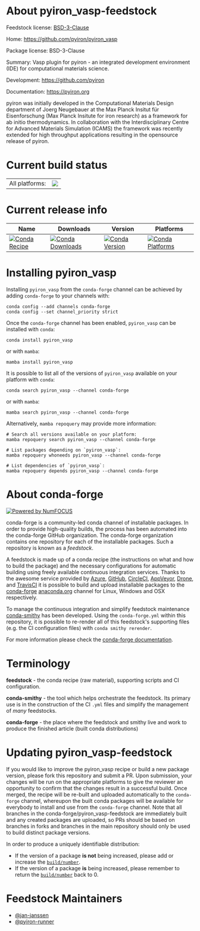 About pyiron_vasp-feedstock
===========================

Feedstock license: [BSD-3-Clause](https://github.com/conda-forge/pyiron_vasp-feedstock/blob/main/LICENSE.txt)

Home: https://github.com/pyiron/pyiron_vasp

Package license: BSD-3-Clause

Summary: Vasp plugin for pyiron - an integrated development environment (IDE) for computational materials science.

Development: https://github.com/pyiron

Documentation: https://pyiron.org

pyiron was initially developed in the Computational Materials Design department of Joerg Neugebauer at the
Max Planck Insitut für Eisenforschung (Max Planck Insitute for iron research) as a framework for ab initio
thermodynamics. In collaboration with the Interdisciplinary Centre for Advanced Materials Simulation (ICAMS)
the framework was recently extended for high throughput applications resulting in the opensource release of
pyiron.


Current build status
====================


<table><tr><td>All platforms:</td>
    <td>
      <a href="https://dev.azure.com/conda-forge/feedstock-builds/_build/latest?definitionId=4912&branchName=main">
        <img src="https://dev.azure.com/conda-forge/feedstock-builds/_apis/build/status/pyiron_vasp-feedstock?branchName=main">
      </a>
    </td>
  </tr>
</table>

Current release info
====================

| Name | Downloads | Version | Platforms |
| --- | --- | --- | --- |
| [![Conda Recipe](https://img.shields.io/badge/recipe-pyiron__vasp-green.svg)](https://anaconda.org/conda-forge/pyiron_vasp) | [![Conda Downloads](https://img.shields.io/conda/dn/conda-forge/pyiron_vasp.svg)](https://anaconda.org/conda-forge/pyiron_vasp) | [![Conda Version](https://img.shields.io/conda/vn/conda-forge/pyiron_vasp.svg)](https://anaconda.org/conda-forge/pyiron_vasp) | [![Conda Platforms](https://img.shields.io/conda/pn/conda-forge/pyiron_vasp.svg)](https://anaconda.org/conda-forge/pyiron_vasp) |

Installing pyiron_vasp
======================

Installing `pyiron_vasp` from the `conda-forge` channel can be achieved by adding `conda-forge` to your channels with:

```
conda config --add channels conda-forge
conda config --set channel_priority strict
```

Once the `conda-forge` channel has been enabled, `pyiron_vasp` can be installed with `conda`:

```
conda install pyiron_vasp
```

or with `mamba`:

```
mamba install pyiron_vasp
```

It is possible to list all of the versions of `pyiron_vasp` available on your platform with `conda`:

```
conda search pyiron_vasp --channel conda-forge
```

or with `mamba`:

```
mamba search pyiron_vasp --channel conda-forge
```

Alternatively, `mamba repoquery` may provide more information:

```
# Search all versions available on your platform:
mamba repoquery search pyiron_vasp --channel conda-forge

# List packages depending on `pyiron_vasp`:
mamba repoquery whoneeds pyiron_vasp --channel conda-forge

# List dependencies of `pyiron_vasp`:
mamba repoquery depends pyiron_vasp --channel conda-forge
```


About conda-forge
=================

[![Powered by
NumFOCUS](https://img.shields.io/badge/powered%20by-NumFOCUS-orange.svg?style=flat&colorA=E1523D&colorB=007D8A)](https://numfocus.org)

conda-forge is a community-led conda channel of installable packages.
In order to provide high-quality builds, the process has been automated into the
conda-forge GitHub organization. The conda-forge organization contains one repository
for each of the installable packages. Such a repository is known as a *feedstock*.

A feedstock is made up of a conda recipe (the instructions on what and how to build
the package) and the necessary configurations for automatic building using freely
available continuous integration services. Thanks to the awesome service provided by
[Azure](https://azure.microsoft.com/en-us/services/devops/), [GitHub](https://github.com/),
[CircleCI](https://circleci.com/), [AppVeyor](https://www.appveyor.com/),
[Drone](https://cloud.drone.io/welcome), and [TravisCI](https://travis-ci.com/)
it is possible to build and upload installable packages to the
[conda-forge](https://anaconda.org/conda-forge) [anaconda.org](https://anaconda.org/)
channel for Linux, Windows and OSX respectively.

To manage the continuous integration and simplify feedstock maintenance
[conda-smithy](https://github.com/conda-forge/conda-smithy) has been developed.
Using the ``conda-forge.yml`` within this repository, it is possible to re-render all of
this feedstock's supporting files (e.g. the CI configuration files) with ``conda smithy rerender``.

For more information please check the [conda-forge documentation](https://conda-forge.org/docs/).

Terminology
===========

**feedstock** - the conda recipe (raw material), supporting scripts and CI configuration.

**conda-smithy** - the tool which helps orchestrate the feedstock.
                   Its primary use is in the construction of the CI ``.yml`` files
                   and simplify the management of *many* feedstocks.

**conda-forge** - the place where the feedstock and smithy live and work to
                  produce the finished article (built conda distributions)


Updating pyiron_vasp-feedstock
==============================

If you would like to improve the pyiron_vasp recipe or build a new
package version, please fork this repository and submit a PR. Upon submission,
your changes will be run on the appropriate platforms to give the reviewer an
opportunity to confirm that the changes result in a successful build. Once
merged, the recipe will be re-built and uploaded automatically to the
`conda-forge` channel, whereupon the built conda packages will be available for
everybody to install and use from the `conda-forge` channel.
Note that all branches in the conda-forge/pyiron_vasp-feedstock are
immediately built and any created packages are uploaded, so PRs should be based
on branches in forks and branches in the main repository should only be used to
build distinct package versions.

In order to produce a uniquely identifiable distribution:
 * If the version of a package **is not** being increased, please add or increase
   the [``build/number``](https://docs.conda.io/projects/conda-build/en/latest/resources/define-metadata.html#build-number-and-string).
 * If the version of a package **is** being increased, please remember to return
   the [``build/number``](https://docs.conda.io/projects/conda-build/en/latest/resources/define-metadata.html#build-number-and-string)
   back to 0.

Feedstock Maintainers
=====================

* [@jan-janssen](https://github.com/jan-janssen/)
* [@pyiron-runner](https://github.com/pyiron-runner/)

